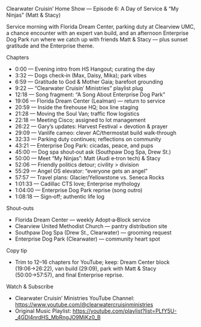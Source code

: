 Clearwater Cruisin’ Home Show — Episode 6: A Day of Service & “My Ninjas” (Matt & Stacy)

Service morning with Florida Dream Center, parking duty at Clearview UMC, a chance encounter with an expert van build, and an afternoon Enterprise Dog Park run where we catch up with friends Matt & Stacy — plus sunset gratitude and the Enterprise theme.

Chapters
- 0:00 — Evening intro from HS Hangout; curating the day
- 3:32 — Dogs check‑in (Max, Daisy, Mika); park vibes
- 6:59 — Gratitude to God & Mother Gaia; barefoot grounding
- 9:22 — “Clearwater Cruisin’ Ministries” playlist plug
- 12:18 — Song fragment: “A Song About Enterprise Dog Park”
- 19:06 — Florida Dream Center (Lealman) — return to service
- 20:59 — Inside the firehouse HQ; box line staging
- 21:28 — Moving the Soul Van; traffic flow logistics
- 22:18 — Meeting Cisco; assigned to lot management
- 26:22 — Gary’s updates: Harvest Festival + devotion & prayer
- 29:09 — Vanlife cameo: clever AC/thermostat build walk‑through
- 32:33 — Parking duty continues; reflections on community
- 43:21 — Enterprise Dog Park: cicadas, peace, and pups
- 45:00 — Dog spa shout‑out ask (Southpaw Dog Spa, Drew St.)
- 50:00 — Meet “My Ninjas”: Matt (Audi e‑tron tech) & Stacy
- 52:06 — Friendly politics detour; civility > division
- 55:29 — Angel OS elevator: “everyone gets an angel”
- 57:57 — Travel plans: Glacier/Yellowstone vs. Seneca Rocks
- 1:01:33 — Cadillac CTS love; Enterprise mythology
- 1:04:00 — Enterprise Dog Park reprise (song outro)
- 1:08:18 — Sign‑off; authentic life log

Shout-outs
- Florida Dream Center — weekly Adopt‑a‑Block service
- Clearview United Methodist Church — pantry distribution site
- Southpaw Dog Spa (Drew St., Clearwater) — grooming request
- Enterprise Dog Park (Clearwater) — community heart spot

Copy tip
- Trim to 12–16 chapters for YouTube; keep: Dream Center block (19:06→26:22), van build (29:09), park with Matt & Stacy (50:00→57:57), and final Enterprise reprise.



Watch & Subscribe
- Clearwater Cruisin’ Ministries YouTube Channel: https://www.youtube.com/@clearwatercruisinministries
- Original Music Playlist: https://youtube.com/playlist?list=PLfY5U-_4GDl4nrdHS_MbRngJO9MiKz0_B

